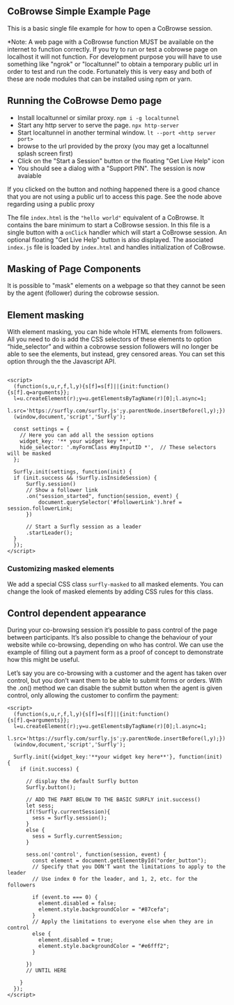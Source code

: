 ## CoBrowse Simple Example Page

This is a basic single file example for how to open a CoBrowse session.

\*Note:
A web page with a CoBrowse function MUST be available on the internet to function correctly. If you try to run or test a cobrowse page on localhost it will not function. For development purpose you will have to use something like "ngrok" or "localtunnel" to obtain a temporary public url in order to test and run the code. Fortunately this is very easy and both of these are node modules that can be installed using npm or yarn.

## Running the CoBrowse Demo page

- Install localtunnel or similar proxy. `npm i -g localtunnel`
- Start any http server to serve the page. `npx http-server`
- Start localtunnel in another terminal window. `lt --port <http server port>`
- browse to the url provided by the proxy (you may get a localtunnel splash screen first)
- Click on the "Start a Session" button or the floating "Get Live Help" icon
- You should see a dialog with a "Support PIN". The session is now avaiable

If you clicked on the button and nothing happened there is a good chance that you are not using a public url to access this page. See the node above regarding using a public proxy

The file `index.html` is the `"hello world"` equivalent of a CoBrowse. It contains the bare minimum to start a CoBrowse session. In this file is a single button with a `onClick` handler which will start a CoBrowse session. An optional floating "Get Live Help" button is also displayed. The asociated `index.js` file is loaded by `index.html` and handles initialization of CoBrowse.

## Masking of Page Components

It is possible to "mask" elements on a webpage so that they cannot be seen by the agent (follower) during the cobrowse session.

## Element masking

With element masking, you can hide whole HTML elements from followers. All you need to do is add the CSS selectors of these elements to option “hide_selector” and within a cobrowse session followers will no longer be able to see the elements, but instead, grey censored areas.
You can set this option through the the Javascript API.

```

<script>
  (function(s,u,r,f,l,y){s[f]=s[f]||{init:function(){s[f].q=arguments}};
  l=u.createElement(r);y=u.getElementsByTagName(r)[0];l.async=1;
  l.src='https://surfly.com/surfly.js';y.parentNode.insertBefore(l,y);})
  (window,document,'script','Surfly');

  const settings = {
    // Here you can add all the session options
    widget_key: '** your widget key **',
    hide_selector: '.myFormClass #myInputID *',  // These selectors will be masked
  };

  Surfly.init(settings, function(init) {
  if (init.success && !Surfly.isInsideSession) {
      Surfly.session()
      // Show a follower link
      .on("session_started", function(session, event) {
          document.querySelector('#followerLink').href = session.followerLink;
      })

      // Start a Surfly session as a leader
      .startLeader();
  }
  });
</script>

```

### Customizing masked elements

We add a special CSS class `surfly-masked` to all masked elements. You can change the look of masked elements by adding CSS rules for this class.

## Control dependent appearance

During your co-browsing session it’s possible to pass control of the page between participants. It’s also possible to change the behaviour of your website while co-browsing, depending on who has control. We can use the example of filling out a payment form as a proof of concept to demonstrate how this might be useful.

Let’s say you are co-browsing with a customer and the agent has taken over control, but you don’t want them to be able to submit forms or orders. With the .on() method we can disable the submit button when the agent is given control, only allowing the customer to confirm the payment:

```
<script>
  (function(s,u,r,f,l,y){s[f]=s[f]||{init:function(){s[f].q=arguments}};
  l=u.createElement(r);y=u.getElementsByTagName(r)[0];l.async=1;
  l.src='https://surfly.com/surfly.js';y.parentNode.insertBefore(l,y);})
  (window,document,'script','Surfly');

  Surfly.init({widget_key:'**your widget key here**'}, function(init) {
    if (init.success) {

      // display the default Surfly button
      Surfly.button();

      // ADD THE PART BELOW TO THE BASIC SURFLY init.success()
      let sess;
      if(!Surfly.currentSession){
        sess = Surfly.session();
      }
      else {
        sess = Surfly.currentSession;
      }

      sess.on('control', function(session, event) {
        const element = document.getElementById("order_button");
        // Specify that you DON'T want the limitations to apply to the leader
        // Use index 0 for the leader, and 1, 2, etc. for the followers

        if (event.to === 0) {
          element.disabled = false;
          element.style.backgroundColor = "#87cefa";
        }
        // Apply the limitations to everyone else when they are in control
        else {
          element.disabled = true;
          element.style.backgroundColor = "#e6fff2";
        }

      })
      // UNTIL HERE

    }
  });
</script>
```
